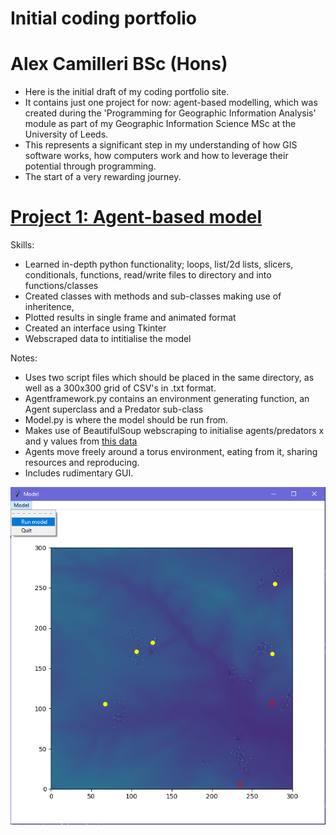 # Initial coding portfolio
# Alex Camilleri BSc (Hons)
* Here is the initial draft of my coding portfolio site.
* It contains just one project for now: agent-based modelling, which was created during the 'Programming for Geographic Information Analysis' module as part of my Geographic Information Science MSc at the University of Leeds.
* This represents a significant step in my understanding of how GIS software works, how computers work and how to leverage their potential through programming.
* The start of a very rewarding journey.

# [Project 1: Agent-based model](https://github.com/Jiinglelocks/Agent-based-modelling/tree/main/Model)
Skills:
* Learned in-depth python functionality; loops, list/2d lists, slicers, conditionals, functions, read/write files to directory and into functions/classes
* Created classes with methods and sub-classes making use of inheritence,
* Plotted results in single frame and animated format
* Created an interface using Tkinter
* Webscraped data to intitialise the model

Notes:
* Uses two script files which should be placed in the same directory, as well as a 300x300 grid of CSV's in .txt format. 
* Agentframework.py contains an environment generating function, an Agent superclass and a Predator sub-class
* Model.py is where the model should be run from.
* Makes use of BeautifulSoup webscraping to initialise agents/predators x and y values from [this data](https://jiinglelocks.github.io/Agent-based-modelling/Model/data2.html)
* Agents move freely around a torus environment, eating from it, sharing resources and reproducing.
* Includes rudimentary GUI.

![](https://github.com/Jiinglelocks/Agent-based-modelling/blob/main/placeholder.png)


